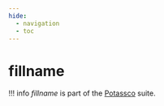 ```yaml
---
hide:
  - navigation
  - toc
---
```


# fillname

!!! info
    *fillname* is part of the [Potassco](https://potassco.org) suite.
